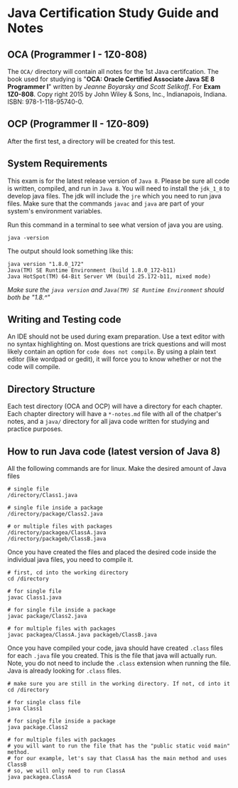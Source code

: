 # Java Certification Study Guide and Notes
## OCA (Programmer I - 1Z0-808) 
The `OCA/` directory will contain all notes for the 1st Java certifcation. The book used for studying is "**OCA: Oracle Certified Associate Java SE 8 Programmer I**" written by _Jeanne Boyarsky and Scott Selikoff_. For **Exam 1Z0-808**. Copy right 2015 by John Wiley & Sons, Inc., Indianapois, Indiana. 
ISBN: 978-1-118-95740-0. 

## OCP (Programmer II - 1Z0-809)
After the first test, a directory will be created for this test. 

## System Requirements
This exam is for the latest release version of `Java 8`. Please be sure all code is written, compiled, and run in `Java 8`. You will need to install the `jdk_1_8` to develop java files. The jdk will include the `jre` which you need to run java files. Make sure that the commands `javac` and `java` are part of your system's environment variables. 

Run this command in a terminal to see what version of java you are using. 
```
java -version
```
The output should look something like this: 
```
java version "1.8.0_172"
Java(TM) SE Runtime Environment (build 1.8.0_172-b11)
Java HotSpot(TM) 64-Bit Server VM (build 25.172-b11, mixed mode)
```
_Make sure the `java version` and `Java(TM) SE Runtime Environment` should both be "1.8.^"_

## Writing and Testing code
An IDE should not be used during exam preparation. Use a text editor with no syntax highlighting on. Most questions are trick questions and will most likely contain an option for `code does not compile`. By using a plain text editor (like wordpad or gedit), it will force you to know whether or not the code will compile. 

## Directory Structure
Each test directory (OCA and OCP) will have a directory for each chapter. Each chapter directory will have a `*-notes.md` file with all of the chatper's notes, and a `java/` directory for all java code written for studying and practice purposes. 

## How to run Java code (latest version of Java 8)
All the following commands are for linux. Make the desired amount of Java files
```
# single file
/directory/Class1.java

# single file inside a package
/directory/package/Class2.java

# or multiple files with packages
/directory/packagea/ClassA.java
/directory/packageb/ClassB.java
```
Once you have created the files and placed the desired code inside the individual java files, you need to compile it. 
```
# first, cd into the working directory
cd /directory

# for single file
javac Class1.java

# for single file inside a package
javac package/Class2.java

# for multiple files with packages
javac packagea/ClassA.java packageb/ClassB.java
```
Once you have compiled your code, java should have created `.class` files for each `.java` file you created. This is the file that java will actually run. Note, you do not need to include the `.class` extension when running the file. Java is already looking for `.class` files. 
```
# make sure you are still in the working directory. If not, cd into it
cd /directory

# for single class file
java Class1

# for single file inside a package
java package.Class2

# for multiple files with packages
# you will want to run the file that has the "public static void main" method. 
# for our example, let's say that ClassA has the main method and uses ClassB 
# so, we will only need to run ClassA
java packagea.ClassA
```